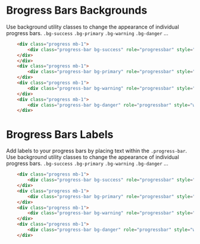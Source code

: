 # Brogress Bars Backgrounds
Use background utility classes to change the appearance of individual progress bars.
`.bg-success` `.bg-primary` `.bg-warning` `.bg-danger` ...
```html
    <div class="progress mb-1">
        <div class="progress-bar bg-success" role="progressbar" style="width: 25%" aria-valuenow="25" aria-valuemin="0" aria-valuemax="100">
    </div>
    </div>
    <div class="progress mb-1">
        <div class="progress-bar bg-primary" role="progressbar" style="width: 50%" aria-valuenow="50" aria-valuemin="0" aria-valuemax="100"></div>
    </div>
    <div class="progress mb-1">
        <div class="progress-bar bg-warning" role="progressbar" style="width: 75%" aria-valuenow="75" aria-valuemin="0" aria-valuemax="100"></div>
    </div>
    <div class="progress mb-1">
        <div class="progress-bar bg-danger" role="progressbar" style="width: 100%" aria-valuenow="100" aria-valuemin="0" aria-valuemax="100"></div>
    </div>
```

# Brogress Bars Labels
Add labels to your progress bars by placing text within the `.progress-bar`.
Use background utility classes to change the appearance of individual progress bars.
`.bg-success` `.bg-primary` `.bg-warning` `.bg-danger` ...

```html
    <div class="progress mb-1">
        <div class="progress-bar bg-success" role="progressbar" style="width: 25%;" aria-valuenow="25" aria-valuemin="0" aria-valuemax="100">25%</div>
    </div>
    <div class="progress mb-1">
        <div class="progress-bar bg-primary" role="progressbar" style="width: 50%;" aria-valuenow="50" aria-valuemin="0" aria-valuemax="100">50%</div>
    </div>
    <div class="progress mb-1">
        <div class="progress-bar bg-warning" role="progressbar" style="width: 75%;" aria-valuenow="75" aria-valuemin="0" aria-valuemax="100">75%</div>
    </div>
    <div class="progress mb-1">
        <div class="progress-bar bg-danger" role="progressbar" style="width: 100%;" aria-valuenow="100" aria-valuemin="0" aria-valuemax="100">100%</div>
    </div>
```